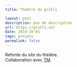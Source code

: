 ```yaml
---
title: Théâtre du grütli

layout: post
description: pas de description
url: https://grutli.ch/
date: 2019-10-01
tags: projets
permalink: false
---
```

Refonte du site du théâtre.  
Collaboration avec <a href="//www.todeschini-mamie.ch/" target="_blank">TM</a>. 
